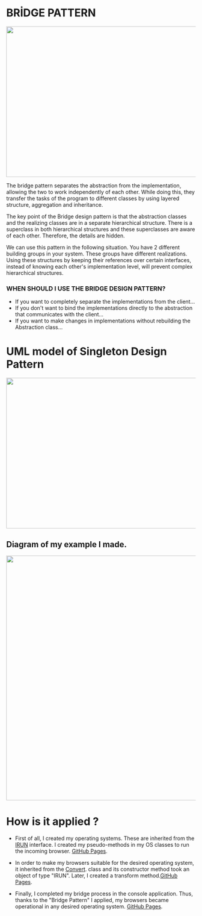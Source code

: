 # BRİDGE PATTERN

<img src="https://i.pinimg.com/564x/18/45/38/1845384404af55b2a73a1394775f21e9.jpg" width="700" height="400">



The bridge pattern separates the abstraction from the implementation, allowing the two to work independently of each other. While doing this, they transfer the tasks of the program to different classes by using layered structure, aggregation and inheritance.

The key point of the Bridge design pattern is that the abstraction classes and the realizing classes are in a separate hierarchical structure. There is a superclass in both hierarchical structures and these superclasses are aware of each other. Therefore, the details are hidden.

We can use this pattern in the following situation. You have 2 different building groups in your system. These groups have different realizations. Using these structures by keeping their references over certain interfaces, instead of knowing each other's implementation level, will prevent complex hierarchical structures.

### WHEN SHOULD I USE THE BRIDGE DESIGN PATTERN?

   - If you want to completely separate the implementations from the client…
   - If you don't want to bind the implementations directly to the abstraction that communicates with the client...
   - If you want to make changes in implementations without rebuilding the Abstraction class…

# UML model of Singleton Design Pattern

<img src="https://miro.medium.com/max/1248/1*BS7mqHvCJPr0HCmnXUi1kA.png" width="700" height="400">

## Diagram of my example I made.

<img src="https://user-images.githubusercontent.com/96787308/158056843-9f4cc023-3cd3-40fe-8b90-66a03929c8f2.png" width="800" height="650">

# How is it applied ?

- First of all, I created my operating systems. These are inherited from the [IRUN](https://github.com/oguzhanKomcu/Design_Patterns/blob/master/Structural_Patterns/Bridge_Pattern/IRun.cs) interface. I created my pseudo-methods in my OS classes to run the incoming browser. [GitHub Pages](https://github.com/oguzhanKomcu/Design_Patterns/tree/master/Structural_Patterns/Bridge_Pattern/OS).

- In order to make my browsers suitable for the desired operating system, it inherited from the [Convert](https://github.com/oguzhanKomcu/Design_Patterns/blob/master/Structural_Patterns/Bridge_Pattern/Convert.cs). class and its constructor method took an object of type "IRUN". Later, I created a transform method.[GitHub Pages](https://github.com/oguzhanKomcu/Design_Patterns/blob/master/Structural_Patterns/Bridge_Pattern/Browser/GoogleChrome.cs).
 
- Finally, I completed my bridge process in the console application. Thus, thanks to the "Bridge Pattern" I applied, my browsers became operational in any desired operating system. [GitHub Pages](https://github.com/oguzhanKomcu/Design_Patterns/blob/master/Structural_Patterns/Bridge_Pattern/Program.cs).

